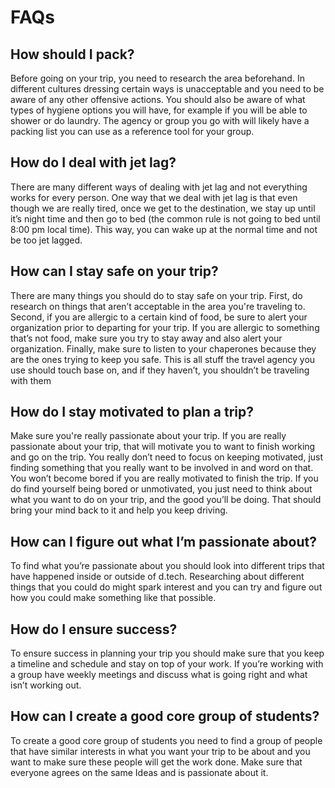 # FAQs

## How should I pack?
Before going on your trip, you need to research the area beforehand. In
different cultures dressing certain ways is unacceptable and you need to be aware
of any other offensive actions. You should also be aware of what types of hygiene
options you will have, for example if you will be able to shower or do laundry. The
agency or group you go with will likely have a packing list you can use as a
reference tool for your group.
## How do I deal with jet lag?
There are many different ways of dealing with jet lag and not everything
works for every person. One way that we deal with jet lag is that even though we are
really tired, once we get to the destination, we stay up until it’s night time and then
go to bed (the common rule is not going to bed until 8:00 pm local time). This way,
you can wake up at the normal time and not be too jet lagged.
## How can I stay safe on your trip?
There are many things you should do to stay safe on your trip. First, do
research on things that aren’t acceptable in the area you're traveling to. Second, if
you are allergic to a certain kind of food, be sure to alert your organization prior to
departing for your trip. If you are allergic to something that’s not food, make sure you
try to stay away and also alert your organization. Finally, make sure to listen to your
chaperones because they are the ones trying to keep you safe. This is all stuff the
travel agency you use should touch base on, and if they haven’t, you shouldn’t be
traveling with them
## How do I stay motivated to plan a trip?
Make sure you're really passionate about your trip. If you are really passionate
about your trip, that will motivate you to want to finish working and go on the trip.
You really don’t need to focus on keeping motivated, just finding something that you
really want to be involved in and word on that. You won’t become bored if you are
really motivated to finish the trip. If you do find yourself being bored or unmotivated,
you just need to think about what you want to do on your trip, and the good you’ll be
doing. That should bring your mind back to it and help you keep driving.
## How can I figure out what I’m passionate about?
To find what you’re passionate about you should look into different trips that
have happened inside or outside of d.tech. Researching about different things that
you could do might spark interest and you can try and figure out how you could
make something like that possible.
## How do I ensure success?
To ensure success in planning your trip you should make sure that you keep a
timeline and schedule and stay on top of your work. If you’re working with a group
have weekly meetings and discuss what is going right and what isn’t working out.
## How can I create a good core group of students?
To create a good core group of students you need to find a group of people
that have similar interests in what you want your trip to be about and you want to
make sure these people will get the work done. Make sure that everyone agrees on
the same Ideas and is passionate about it.
